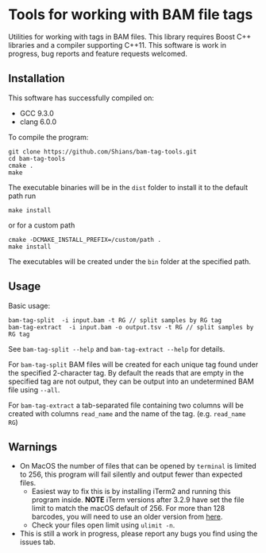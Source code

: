 # Tools for working with BAM file tags

Utilities for working with tags in BAM files. This library requires Boost C++ libraries and a compiler supporting C++11. This software is work in progress, bug reports and feature requests welcomed.

## Installation

This software has successfully compiled on:

* GCC 9.3.0
* clang 6.0.0

To compile the program:

```
git clone https://github.com/Shians/bam-tag-tools.git
cd bam-tag-tools
cmake .
make
```

The executable binaries will be in the `dist` folder to install it to the default path run

```
make install
```

or for a custom path

```
cmake -DCMAKE_INSTALL_PREFIX=/custom/path .
make install
```

The executables will be created under the `bin` folder at the specified path.

## Usage

Basic usage:

```
bam-tag-split  -i input.bam -t RG // split samples by RG tag
bam-tag-extract  -i input.bam -o output.tsv -t RG // split samples by RG tag
```

See `bam-tag-split --help` and `bam-tag-extract --help` for details.

For `bam-tag-split` BAM files will be created for each unique tag found under the specified 2-character tag. By default the reads that are empty in the specified tag are not output, they can be output into an undetermined BAM file using `--all`.

For `bam-tag-extract` a tab-separated file containing two columns will be created with columns `read_name` and the name of the tag. (e.g. `read_name RG`)

## Warnings

* On MacOS the number of files that can be opened by `terminal` is limited to 256, this program will fail silently and output fewer than expected files.
    * Easiest way to fix this is by installing iTerm2 and running this program inside. **NOTE** iTerm versions after 3.2.9 have set the file limit to match the macOS default of 256. For more than 128 barcodes, you will need to use an older version from [here](https://www.iterm2.com/downloads.html).
    * Check your files open limit using `ulimit -n`.
* This is still a work in progress, please report any bugs you find using the issues tab.
